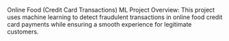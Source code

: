 Online Food (Credit Card Transactions) ML Project
Overview:
This project uses machine learning to detect fraudulent transactions in online food credit card payments while ensuring a smooth experience for legitimate customers.
